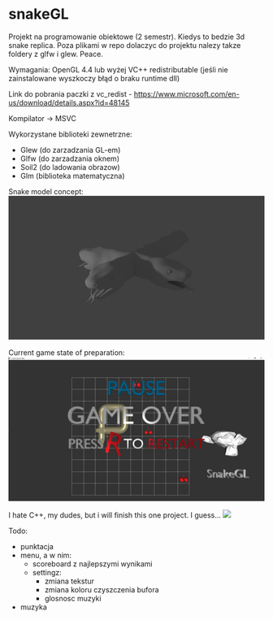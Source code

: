 # snakeGL
Projekt na programowanie obiektowe (2 semestr).
Kiedys to bedzie 3d snake replica.
Poza plikami w repo dolaczyc do projektu nalezy takze foldery z glfw i glew.
Peace.

Wymagania:
OpenGL 4.4 lub wyżej
VC++ redistributable (jeśli nie zainstalowane wyszkoczy błąd o braku runtime dll)

Link do pobrania paczki z vc_redist - https://www.microsoft.com/en-us/download/details.aspx?id=48145

Kompilator -> MSVC

Wykorzystane biblioteki zewnetrzne:
- Glew (do zarzadzania GL-em)
- Glfw (do zarzadzania oknem)
- Soil2 (do ladowania obrazow)
- Glm (biblioteka matematyczna)

Snake model concept:
![](snookConcept.png)

Current game state of preparation:
![](currentGameState.png)

I hate C++, my dudes, but i will finish this one project. I guess...
![](https://i.kym-cdn.com/entries/icons/original/000/028/021/work.jpg)

Todo:
- punktacja
- menu, a w nim:
  - scoreboard z najlepszymi wynikami
  - settingz:
    - zmiana tekstur
    - zmiana koloru czyszczenia bufora
    - glosnosc muzyki
- muzyka
